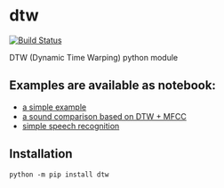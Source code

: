 # dtw

[![Build Status](https://travis-ci.org/pierre-rouanet/dtw.svg?branch=master)](https://travis-ci.org/pierre-rouanet/dtw)

DTW (Dynamic Time Warping) python module


## Examples are available as notebook:

* [a simple example](http://nbviewer.ipython.org/github/pierre-rouanet/dtw/blob/master/simple%20example.ipynb)
* [a sound comparison based on DTW + MFCC](http://nbviewer.ipython.org/github/pierre-rouanet/dtw/blob/master/MFCC%20%2B%20DTW.ipynb)
* [simple speech recognition](http://nbviewer.ipython.org/github/pierre-rouanet/dtw/blob/master/speech-recognition.ipynb)


## Installation

```
python -m pip install dtw
```
